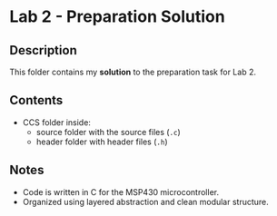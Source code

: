 # Lab 2 - Preparation Solution

## Description
This folder contains my **solution** to the preparation task for Lab 2.

## Contents
- CCS folder inside:
  - source folder with the source files (`.c`)
  - header folder with header files (`.h`)

## Notes
- Code is written in C for the MSP430 microcontroller.
- Organized using layered abstraction and clean modular structure.
